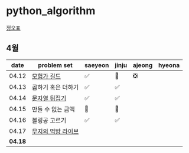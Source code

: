 # python_algorithm

[정오표](https://github.com/ndb796/python-for-coding-test/blob/master/notice.md)

## 4월

| date      | problem set                                                                           | saeyeon | jinju | ajeong | hyeona |
| --------- | ------------------------------------------------------------------------------------- | ------- | ----- | ------ | ------ |
| 04.12     | [모험가 길드](https://www.acmicpc.net/problem/25538)                                  | ✅      | 🔺    | ❎     |        |
| 04.13     | 곱하기 혹은 더하기                                                                    | ✅      | ✅    |        |        |
| 04.14     | [문자열 뒤집기](https://www.acmicpc.net/problem/1439)                                 | ✅      | ✅    |        |        |
| 04.15     | 만들 수 없는 금액                                                                     | 🔺      | 🔺    |        |        |
| 04.16     | 볼링공 고르기                                                                         | ✅      | ✅    |        |        |
| 04.17     | [무지의 먹방 라이브](https://school.programmers.co.kr/learn/courses/30/lessons/42891) |         |       |        |        |
| **04.18** |                                                                                       |         |       |        |        |
